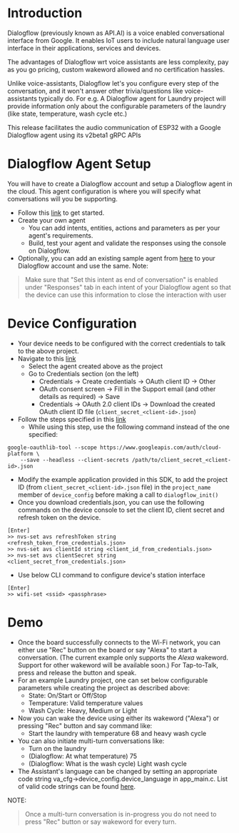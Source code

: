 # Introduction 
Dialogflow (previously known as API.AI) is a voice enabled conversational interface from Google.
It enables IoT users to include natural language user interface in their applications, services and devices.

The advantages of Dialogflow wrt voice assistants are less complexity, pay as you go pricing, custom wakeword allowed and no certification hassles.

Unlike voice-assistants, Dialogflow let's you configure every step of the conversation, and it won't answer other trivia/questions like voice-assistants typically do. For e.g. A Dialogflow agent for Laundry project will provide information only about the configurable parameters of the laundry (like state, temperature, wash cycle etc.)

This release facilitates the audio communication of ESP32 with a Google Dialogflow agent using its v2beta1 gRPC APIs

# Dialogflow Agent Setup
You will have to create a Dialogflow account and setup a Dialogflow agent in the cloud. This agent configuration is where you will specify what conversations will you be supporting.
* Follow this [link](https://dialogflow.com/docs/getting-started) to get started.
* Create your own agent
    * You can add intents, entities, actions and parameters as per your agent's requirements.
    * Build, test your agent and validate the responses using the console on Dialogflow.
* Optionally, you can add an existing sample agent from [here](https://dialogflow.com/docs/samples) to your Dialogflow account and use the same.
Note:
> Make sure that "Set this intent as end of conversation" is enabled under "Responses" tab in each intent of your Dialogflow agent so that the device can use this information to close the interaction with user

# Device Configuration
* Your device needs to be configured with the correct credentials to talk to the above project.
* Navigate to this [link](https://console.cloud.google.com/apis/dashboard)
    * Select the agent created above as the project
    * Go to Credentials section (on the left)
        * Credentials -> Create credentials -> OAuth client ID -> Other
        * OAuth consent screen -> Fill in the Support email (and other details as required) -> Save
        * Credentials -> OAuth 2.0 client IDs -> Download the created OAuth client ID file (`client_secret_<client-id>.json`)
* Follow the steps specified in this [link](https://developers.google.com/assistant/sdk/guides/library/python/embed/install-sample#generate_credentials)
    * While using this step, use the following command instead of the one specified:
```
google-oauthlib-tool --scope https://www.googleapis.com/auth/cloud-platform \
    --save --headless --client-secrets /path/to/client_secret_<client-id>.json
```

* Modify the example application provided in this SDK, to add the project ID (from `client_secret_<client-id>.json` file) in the `project_name` member of `device_config` before making a call to `dialogflow_init()`
* Once you download credentials.json, you can use the following commands on the device console to set the client ID, client secret and refresh token on the device.
```
[Enter]
>> nvs-set avs refreshToken string <refresh_token_from_credentials.json>
>> nvs-set avs clientId string <client_id_from_credentials.json>
>> nvs-set avs clientSecret string <client_secret_from_credentials.json>
```
* Use below CLI command to configure device's station interface
```
[Enter]
>> wifi-set <ssid> <passphrase>
```

# Demo
* Once the board successfully connects to the Wi-Fi network, you can either use "Rec" button on the board or say "Alexa" to start a conversation. (The current example only supports the _Alexa_ wakeword. Support for other wakeword will be available soon.) For Tap-to-Talk, press and release the button and speak.
* For an example Laundry project, one can set below configurable parameters while creating the project as described above:
    * State: On/Start or Off/Stop
    * Temperature: Valid temperature values
    * Wash Cycle: Heavy, Medium or Light
* Now you can wake the device using either its wakeword ("Alexa") or pressing "Rec" button and say command like:
    * Start the laundry with temperature 68 and heavy wash cycle
* You can also initiate multi-turn conversations like:
    * Turn on the laundry
    * (Dialogflow: At what temperature) 75
    * (Dialogflow: What is the wash cycle) Light wash cycle
* The Assistant's language can be changed by setting an appropriate code string va_cfg->device_config.device_language in app_main.c. List of valid code strings can be found [here](https://dialogflow.com/docs/reference/language).

NOTE:
> Once a multi-turn conversation is in-progress you do not need to press "Rec" button or say wakeword for every turn.
